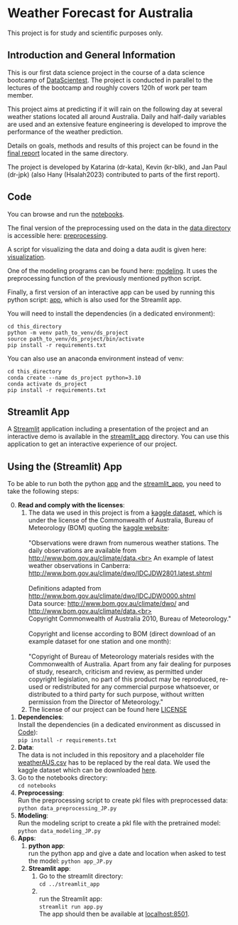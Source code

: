 # Weather Forecast for Australia

This project is for study and scientific purposes only.

## Introduction and General Information

This is our first data science project in the course of a data science bootcamp of [DataScientest](https://datascientest.com/).
The project is conducted in parallel to the lectures of the bootcamp and roughly covers 120h of work per team member.

This project aims at predicting if it will rain on the following day at several weather stations located all around Australia.
Daily and half-daily variables are used and an extensive feature engineering is developed to improve the performance of the weather prediction.

Details on goals, methods and results of this project can be found in the [final report](./final_report.md) located in the same directory.

The project is developed by Katarina (dr-kata), Kevin (kr-blk), and Jan Paul (dr-jpk) (also Hany (Hsalah2023) contributed to parts of the first report).

## Code
You can browse and run the [notebooks](./notebooks). 

The final version of the preprocessing used on the data in the [data directory](./data) is accessible here:
[preprocessing](./notebooks/data_preprocessing_JP.py).

A script for visualizing the data and doing a data audit is given here: [visualization](./notebooks/data_visualization_and_audit_JP.py).

One of the modeling programs can be found here: [modeling](./notebooks/data_modeling_JP.py). It uses the preprocessing function of the previously mentioned python script.

Finally, a first version of an interactive app can be used by running this python script: [app](./notebooks/app_JP.py), which is also used for the Streamlit app.

You will need to install the dependencies (in a dedicated environment):

```shell
cd this_directory
python -m venv path_to_venv/ds_project
source path_to_venv/ds_project/bin/activate
pip install -r requirements.txt

```

You can also use an anaconda environment instead of venv:

```shell
cd this_directory
conda create --name ds_project python=3.10
conda activate ds_project
pip install -r requirements.txt
```

## Streamlit App

A [Streamlit](https://streamlit.io/) application including a presentation of the project and an interactive demo is available in the [streamlit_app](streamlit_app) directory. You can use this application to get an interactive experience of our project.

## Using the (Streamlit) App

To be able to run both the python [app](./notebooks/app_JP.py) and the [streamlit_app](streamlit_app), you need to take the following steps:

0. **Read and comply with the licenses**:
    1. The data we used in this project is from a [kaggle dataset](https://www.kaggle.com/datasets/jsphyg/weather-dataset-rattle-package), which is under the license of the Commonwealth of Australia, Bureau of Meteorology (BOM) quoting the [kaggle website](https://www.kaggle.com/datasets/jsphyg/weather-dataset-rattle-package):<br><br>
    "Observations were drawn from numerous weather stations. The daily observations are available from http://www.bom.gov.au/climate/data.<br>
An example of latest weather observations in Canberra: http://www.bom.gov.au/climate/dwo/IDCJDW2801.latest.shtml<br><br>Definitions adapted from http://www.bom.gov.au/climate/dwo/IDCJDW0000.shtml<br>Data source: http://www.bom.gov.au/climate/dwo/ and http://www.bom.gov.au/climate/data.<br><br>Copyright Commonwealth of Australia 2010, Bureau of Meteorology."<br><br>
    Copyright and license according to BOM (direct download of an example dataset for one station and one month):<br><br>"Copyright of Bureau of Meteorology materials resides with the Commonwealth of Australia. Apart from any fair dealing for purposes of study, research, criticism and review, as permitted under copyright legislation, no part of this product may be reproduced, re-used or redistributed for any commercial purpose whatsoever, or distributed to a third party for such purpose, without written permission from the Director of Meteorology."
    1. The license of our project can be found here [LICENSE](LICENSE)
0. **Dependencies**:<br>Install the dependencies (in a dedicated environment as discussed in [Code](#Code)):<br>`pip install -r requirements.txt`
0. **Data**:<br>The data is not included in this repository and a placeholder file [weatherAUS.csv](data/weatherAUS.csv) has to be replaced by the real data. We used the kaggle dataset which can be downloaded [here](https://www.kaggle.com/datasets/jsphyg/weather-dataset-rattle-package).
0. Go to the notebooks directory:<br>`cd notebooks`
0. **Preprocessing**:<br>Run the preprocessing script to create pkl files with preprocessed data:<br>`python data_preprocessing_JP.py`
0. **Modeling**:<br>Run the modeling script to create a pkl file with the pretrained model:<br>`python data_modeling_JP.py`
0. **Apps**:
    1. **python app**:<br>run the python app and give a date and location when asked to test the model: `python app_JP.py`
    1. **Streamlit app**:
        1. Go to the streamlit directory:<br>`cd ../streamlit_app`
        1. <br>run the Streamlit app:<br>`streamlit run app.py`<br>The app should then be available at [localhost:8501](http://localhost:8501).
